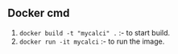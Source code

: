 ## Docker cmd

1) `docker build -t "mycalci" .` :- to start build.
2) `docker run -it mycalci` :- to run the image.